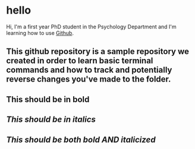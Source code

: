 # hello

Hi, I'm a first year PhD student in the Psychology Department and I'm learning how to use [Github](https://github.com/JYAC). 

## This github repository is a sample repository we created in order to learn basic terminal commands and how to track and potentially reverse changes you've made to the folder.

## **This should be in bold**

## *This should be in italics*

## ***This should be both bold AND italicized***

